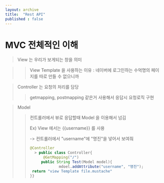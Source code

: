 ```yaml
---
layout: archive
title:  "Rest API"
published : false
---
```



# MVC 전체적인 이해

> View 는 우리가 보게되는 창을 의미 

> > View Template 을 사용하는 이유 : 네이버에 로그인하는 수억명의 페이지를 따로 만들 수 없으니까

> Controller 는 요청의 처리를 담당
>
> > getmapping, postmapping 같은거 사용해서 응답시 요청로직 구현

>
>
>Model 
>
>> 컨트롤러에서 뷰로 응답할때 Model 을 이용해서 넘김
>>
>> Ex) View 에서는 {{username}} 를 사용 
>>
>> -> 컨트롤러에서 "username"에 "명진"을 넣어서 보여줘 
>>
>> ```java
>> @Controller
>>   > public class Controller{
>>  	 @GetMapping("/")
>> 		public String Test(Model model){
>> 		 		mdoel.addAttribute("username", "명진");
>> 	return "view Template file.mustache"
>> }}
>> ```
>




